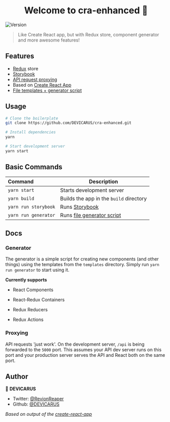 <h1 align="center">Welcome to cra-enhanced 👋</h1>
<p>
  <img alt="Version" src="https://img.shields.io/badge/version-1.0.1-blue.svg?cacheSeconds=2592000" />
</p>

> Like Create React app, but with Redux store, component generator and more awesome features!

## Features

- [Redux](https://redux.js.org/) store
- [Storybook](https://storybook.js.org/)
- [API request proxying](#proxying)
- Based on [Create React App](https://github.com/facebook/create-react-app)
- [File templates + generator script](#generator)

## Usage

```bash
# Clone the boilerplate
git clone https://github.com/DEVICARUS/cra-enhanced.git

# Install dependencies
yarn

# Start development server
yarn start
```

## Basic Commands

| Command              | Description                                 |
|:-------------------- | ------------------------------------------- |
| `yarn start`         | Starts development server                   |
| `yarn build`         | Builds the app in the `build` directory     |
| `yarn run storybook` | Runs [Storybook](https://storybook.js.org/) |
| `yarn run generator` | Runs [file generator script](#generator)    |

## Docs

### Generator

The generator is a simple script for creating new components (and other things) using the templates from the `templates` directory. Simply run `yarn run generator` to start using it.



**Currently supports**

- React Components

- React-Redux Containers

- Redux Reducers

- Redux Actions

### Proxying

API requests 'just work'. On the development server, `/api` is being forwarded to the `5000` port. This assumes your API dev server runs on this port and your production server serves the API and React both on the same port.

## Author

👤 **DEVICARUS**

* Twitter: [@RevionReaper](https://twitter.com/RevionReaper)
* Github: [@DEVICARUS](https://github.com/DEVICARUS)

*Based on output of the [create-react-app](https://github.com/facebook/create-react-app)*

